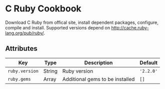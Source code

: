 # C Ruby Cookbook

Download C Ruby from offical site, install dependent packages, configure, compile and install. Supported versions depend on http://cache.ruby-lang.org/pub/ruby/.

## Attributes

Key            | Type   | Description                     | Default
---            | ---    | ---                             | ---
`ruby.version` | String | Ruby version                    | `'2.2.0'`
`ruby.gems`    | Array  | Additional gems to be installed | `[]`
